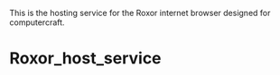 This is the hosting service for the Roxor internet browser designed for computercraft.

Roxor_host_service
==================